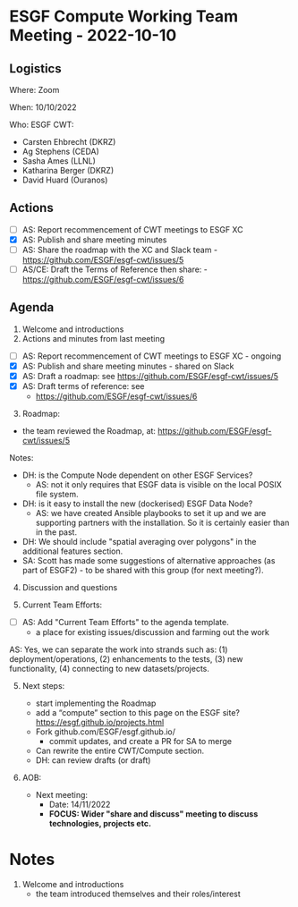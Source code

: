 # ESGF Compute Working Team Meeting - 2022-10-10

## Logistics

Where: Zoom

When:  10/10/2022

Who:   ESGF CWT:
   - Carsten Ehbrecht (DKRZ)
   - Ag Stephens (CEDA)
   - Sasha Ames (LLNL)
   - Katharina Berger (DKRZ)
   - David Huard (Ouranos)

## Actions

- [ ] AS: Report recommencement of CWT meetings to ESGF XC
- [x] AS: Publish and share meeting minutes
- [ ] AS: Share the roadmap with the XC and Slack team - https://github.com/ESGF/esgf-cwt/issues/5
- [ ] AS/CE: Draft the Terms of Reference then share: - https://github.com/ESGF/esgf-cwt/issues/6

## Agenda

1. Welcome and introductions
2. Actions and minutes from last meeting
- [ ] AS: Report recommencement of CWT meetings to ESGF XC - ongoing
- [x] AS: Publish and share meeting minutes - shared on Slack
- [x] AS: Draft a roadmap: see https://github.com/ESGF/esgf-cwt/issues/5 
- [x] AS: Draft terms of reference: see 
   - https://github.com/ESGF/esgf-cwt/issues/6 

3. Roadmap:
- the team reviewed the Roadmap, at: https://github.com/ESGF/esgf-cwt/issues/5

Notes:
- DH: is the Compute Node dependent on other ESGF Services?
  - AS: not it only requires that ESGF data is visible on the local POSIX file system.
- DH: is it easy to install the new (dockerised) ESGF Data Node?
  - AS: we have created Ansible playbooks to set it up and we are supporting partners with the installation.
        So it is certainly easier than in the past.
- DH: We should include "spatial averaging over polygons" in the additional features section.  
- SA: Scott has made some suggestions of alternative approaches (as part of ESGF2) - to be shared with this group (for next meeting?).

4. Discussion and questions

5. Current Team Efforts:

- [ ] AS: Add "Current Team Efforts" to the agenda template.
  - a place for existing issues/discussion and farming out the work

AS: Yes, we can separate the work into strands such as: (1) deployment/operations, (2) enhancements to the tests, (3) new functionality, (4) connecting to new datasets/projects.

5. Next steps:
   - start implementing the Roadmap
   - add a “compute” section to this page on the ESGF site? https://esgf.github.io/projects.html
   - Fork github.com/ESGF/esgf.github.io/
     - commit updates, and create a PR for SA to merge
   - Can rewrite the entire CWT/Compute section.
   - DH: can review drafts (or draft)

6. AOB:
   - Next meeting:
     - Date: 14/11/2022
     - **FOCUS: Wider "share and discuss" meeting to discuss technologies, projects etc.**
 
# Notes

1. Welcome and introductions
   - the team introduced themselves and their roles/interest

